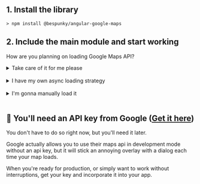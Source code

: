 ## 1. Install the library
 
    > npm install @bespunky/angular-google-maps

## 2. Include the main module and start working

How are you planning on loading Google Maps API?
<br/>
<details>
<summary markdown="span">Take care of it for me please</summary><br/>
<small>
The library will load it for you asynchronously when you import the main module and ensure that map components will be rendered safely after the API is ready.
</small>
<br/><br/>

[Show me how](/docs/additional-documentation/getting-started/plug-n-play-async-loading.html)
</details>

<br/>
<details>
<summary markdown="span">I have my own async loading strategy</summary><br/>
<small>
In case you need to create a custom loader and integrate it with the library. The library will run your loader and ensure that map components will be rendered safely after the API is ready.
</small>
<br/><br/>

[Show me how](/docs/additional-documentation/getting-started/custom-loader.html)
</details>
<br/>
<details>
<summary markdown="span">I'm gonna manually load it</summary><br/>
<small>
In case you'll place a `script` tag manually and you can ensure that it will be loaded before your map component gets loaded.
</small>
<br/><br/>

[Show me how](/docs/additional-documentation/getting-started/manually-loading.html)
</details>

<br/>

## 🔑 You'll need an API key from Google ([Get it here](https://developers.google.com/maps/documentation/javascript/get-api-key))
You don't have to do so right now, but you'll need it later.  

Google actually allows you to use their maps api in development mode without an api key, but it will stick an annoying overlay with a dialog each time your map loads.

When you're ready for production, or simply want to work without interruptions, get your key and incorporate it into your app.